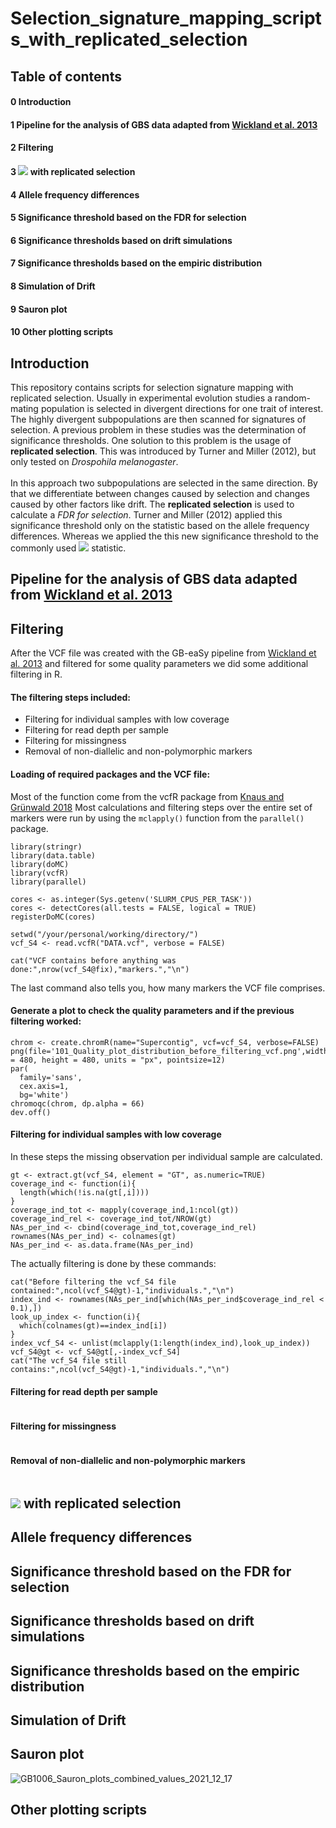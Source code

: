 # Selection_signature_mapping_scripts_with_replicated_selection
## Table of contents
#### 0 Introduction
#### 1 Pipeline for the analysis of GBS data adapted from [Wickland et al. 2013](https://github.com/dpwickland/GB-eaSy)
#### 2 Filtering
#### 3 <img src="https://render.githubusercontent.com/render/math?math=F_{ST}"> with replicated selection
#### 4 Allele frequency differences
#### 5 Significance threshold based on the FDR for selection
#### 6 Significance thresholds based on drift simulations 
#### 7 Significance thresholds based on the empiric distribution
#### 8 Simulation of Drift
#### 9 Sauron plot
#### 10 Other plotting scripts


## Introduction
This repository contains scripts for selection signature mapping with replicated selection.
Usually in experimental evolution studies a random-mating population is selected in divergent directions for one
trait of interest. The highly divergent subpopulations are then scanned for signatures of selection.
A previous problem in these studies was the determination of significance thresholds. 
One solution to this problem is the usage of **replicated selection**. 
This was introduced by Turner and Miller (2012), but only tested on *Drospohila melanogaster*. <br /> <br />
In this approach two subpopulations are selected in the same direction. 
By that we differentiate between changes caused by selection and changes caused by other factors like drift.
The **replicated selection** is used to calculate a *FDR for selection*. 
Turner and Miller (2012) applied this significance threshold only on the
statistic based on the allele frequency differences. 
Whereas we applied the this new significance threshold to the commonly used 
          <img src="https://render.githubusercontent.com/render/math?math=F_{ST}">
statistic.

## Pipeline for the analysis of GBS data adapted from [Wickland et al. 2013](https://github.com/dpwickland/GB-eaSy)


## Filtering
After the VCF file was created with the GB-eaSy pipeline from [Wickland et al. 2013](https://github.com/dpwickland/GB-eaSy) and filtered for some quality parameters we did some additional filtering in R. 
#### The filtering steps included:
- Filtering for individual samples with low coverage
- Filtering for read depth per sample
- Filtering for missingness
- Removal of non-diallelic and non-polymorphic markers 

#### Loading of required packages and the VCF file:
Most of the function come from the vcfR package from [Knaus and Grünwald 2018](https://github.com/knausb/vcfR#:~:text=VcfR%20is%20an%20R%20package%20intended%20to%20allow,rapidly%20read%20from%20and%20write%20to%20VCF%20files.)
Most calculations and filtering steps over the entire set of markers were run by using the `mclapply()` function from the `parallel()` package.
```{r}
library(stringr)
library(data.table)
library(doMC)
library(vcfR)
library(parallel)

cores <- as.integer(Sys.getenv('SLURM_CPUS_PER_TASK'))
cores <- detectCores(all.tests = FALSE, logical = TRUE)
registerDoMC(cores)

setwd("/your/personal/working/directory/")
vcf_S4 <- read.vcfR("DATA.vcf", verbose = FALSE)

cat("VCF contains before anything was done:",nrow(vcf_S4@fix),"markers.","\n")
```
The last command also tells you, how many markers the VCF file comprises.

#### Generate a plot to check the quality parameters and if the previous filtering worked:

```{r}
chrom <- create.chromR(name="Supercontig", vcf=vcf_S4, verbose=FALSE)
png(file='101_Quality_plot_distribution_before_filtering_vcf.png',width = 480, height = 480, units = "px", pointsize=12)
par(
  family='sans',
  cex.axis=1,
  bg='white')
chromoqc(chrom, dp.alpha = 66)
dev.off()
```

#### Filtering for individual samples with low coverage
In these steps the missing observation per individual sample are calculated.
```{r}
gt <- extract.gt(vcf_S4, element = "GT", as.numeric=TRUE)
coverage_ind <- function(i){
  length(which(!is.na(gt[,i])))
}
coverage_ind_tot <- mapply(coverage_ind,1:ncol(gt))
coverage_ind_rel <- coverage_ind_tot/NROW(gt)
NAs_per_ind <- cbind(coverage_ind_tot,coverage_ind_rel)
rownames(NAs_per_ind) <- colnames(gt)
NAs_per_ind <- as.data.frame(NAs_per_ind)
```
The actually filtering is done by these commands:
```{r}
cat("Before filtering the vcf_S4 file contained:",ncol(vcf_S4@gt)-1,"individuals.","\n")
index_ind <- rownames(NAs_per_ind[which(NAs_per_ind$coverage_ind_rel < 0.1),])
look_up_index <- function(i){
  which(colnames(gt)==index_ind[i])
}
index_vcf_S4 <- unlist(mclapply(1:length(index_ind),look_up_index))
vcf_S4@gt <- vcf_S4@gt[,-index_vcf_S4]
cat("The vcf_S4 file still contains:",ncol(vcf_S4@gt)-1,"individuals.","\n")
```

#### Filtering for read depth per sample
```{r}

```

#### Filtering for missingness
```{r}

```

#### Removal of non-diallelic and non-polymorphic markers
```{r}

```

## <img src="https://render.githubusercontent.com/render/math?math=F_{ST}"> with replicated selection


## Allele frequency differences


## Significance threshold based on the FDR for selection


## Significance thresholds based on drift simulations 


## Significance thresholds based on the empiric distribution


## Simulation of Drift


## Sauron plot

![GB1006_Sauron_plots_combined_values_2021_12_17](https://user-images.githubusercontent.com/63467079/149146525-ce94e222-dff8-4ad4-8dcb-ad14f7530032.png)

## Other plotting scripts

